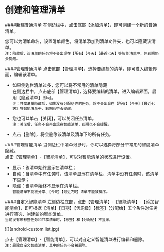 # 创建和管理清单

####新建普通清单
在侧边栏中，点击底部【添加清单】，即可创建一个新的普通清单。

您可以为清单命名，设置清单颜色，将清单添加到清单文件夹，也可以隐藏该清单。
<br>`注：隐藏后，该清单的任务将不会出现在【所有】【今天】【最近七天】等智能清单中，但到期仍会提醒。`

####管理普通清单
点击底部【管理清单】，选择要编辑的清单，即可进入编辑界面，编辑该清单。

* 如果侧边栏清单过多，您可以将不常用的清单隐藏：
<br>在侧边栏中，点击底部【管理清单】，选择要编辑的清单，进入编辑界面，启用【隐藏清单】即可。
<br>`注：共享清单隐藏后，如果没有分配给你的任务，将不会出现在【所有】【今天】【最近七天】等智能清单中，到期也不会提醒。`

* 您也可以单击【关闭】，可以关闭任务清单。 
<br>`注：关闭后，任务不会再出现在智能清单，到期也不会提醒。`

* 点击【删除】，将会删除该清单及清单下的所有任务。


####管理智能清单 
当侧边栏中清单过多时，你可以选择将部分不常用的智能清单隐藏。
<br>点击【管理清单】-【智能清单】，可以对智能清单的状态进行设置。
* 显示：该清单始终显示在清单栏；
* 自动：当清单中有任务时，该清单显示在清单栏，清单中没有任务时，该清单不显示；
* 隐藏：该清单始终不显示在清单栏。
<br >`智能清单不能被分享、【今天】【最近7天】清单不能被排序。` 

####自定义智能清单
左侧边栏底部，点击【管理清单】-【智能清单】-【添加智能清单】，即可根据【清单】【日期】【优先级】【标签】【分配给】五个条件对任务进行筛选，创建新的智能清单。
<br >`当前没有带标签任务和共享清单时，【标签】和【分配给】不显示。`

![](android-custom list.jpg)

点击【管理清单】-【智能清单】，可以对自定义智能清单进行编辑和删除。
<br>`注：删除自定义智能清单，其中的任务不会被删除。`
